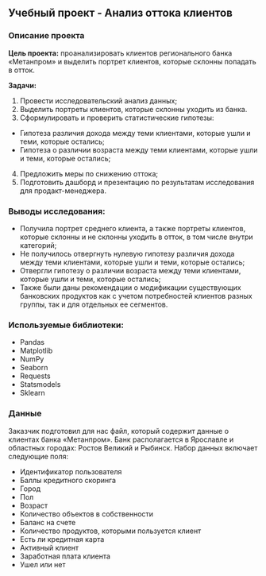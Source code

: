 ## Учебный проект - Анализ оттока клиентов

### Описание проекта

**Цель проекта:** проанализировать клиентов регионального банка «Метанпром» и выделить портрет клиентов, которые склонны попадать в отток.

**Задачи:**
1. Провести исследовательский анализ данных;
2. Выделить портреты клиентов, которые склонны уходить из банка.
3. Сформулировать и проверить статистические гипотезы:
- Гипотеза различия дохода между теми клиентами, которые ушли и теми, которые остались;
- Гипотеза о различии возраста между теми клиентами, которые ушли и теми, которые остались;
4. Предложить меры по снижению оттока;
5. Подготовить дашборд и презентацию по результатам исследования для продакт-менеджера.

### Выводы исследования:

* Получила портрет среднего клиента, а также портреты клиентов, которые склонны и не склонны уходить в отток, в том числе внутри категорий; 
* Не получилось отвергнуть нулевую гипотезу различия дохода между теми клиентами, которые ушли и теми, которые остались;
* Отвергли гипотезу о различии возраста между теми клиентами, которые ушли и теми, которые остались;
* Также были даны рекомендации о модификации существующих банковских продуктов как с учетом потребностей клиентов разных группы, так и для отдельных ее сегментов.

### Используемые библиотеки:

* Pandas
* Matplotlib
* NumPy
* Seaborn
* Requests
* Statsmodels
* Sklearn

### Данные

Заказчик подготовил для нас файл, который содержит данные о клиентах банка «Метанпром». Банк располагается в Ярославле и областных городах: Ростов Великий и Рыбинск. Набор данных включает следующие поля:
* Идентификатор пользователя
* Баллы кредитного скоринга
* Город
* Пол
* Возраст
* Количество объектов в собственности
* Баланс на счете
* Количество продуктов, которыми пользуется клиент
* Есть ли кредитная карта
* Активный клиент
* Заработная плата клиента
* Ушел или нет